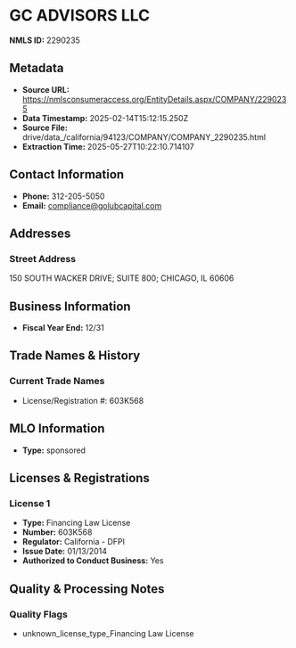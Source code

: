# GC ADVISORS LLC

**NMLS ID:** 2290235

## Metadata
- **Source URL:** https://nmlsconsumeraccess.org/EntityDetails.aspx/COMPANY/2290235
- **Data Timestamp:** 2025-02-14T15:12:15.250Z
- **Source File:** drive/data_/california/94123/COMPANY/COMPANY_2290235.html
- **Extraction Time:** 2025-05-27T10:22:10.714107

## Contact Information
- **Phone:** 312-205-5050
- **Email:** compliance@golubcapital.com

## Addresses
### Street Address
150 SOUTH WACKER DRIVE; SUITE 800; CHICAGO, IL 60606

## Business Information
- **Fiscal Year End:** 12/31

## Trade Names & History
### Current Trade Names
- License/Registration #: 603K568

## MLO Information
- **Type:** sponsored

## Licenses & Registrations

### License 1
- **Type:** Financing Law License
- **Number:** 603K568
- **Regulator:** California - DFPI
- **Issue Date:** 01/13/2014
- **Authorized to Conduct Business:** Yes

## Quality & Processing Notes
### Quality Flags
- unknown_license_type_Financing Law License
